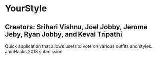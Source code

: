 # YourStyle
## Creators: Srihari Vishnu, Joel Jobby, Jerome Jeby, Ryan Jobby, and Keval Tripathi

Quick application that allows users to vote on various outfits and styles.
JamHacks 2018 submission.
